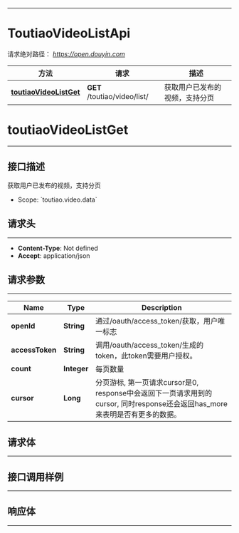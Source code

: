 <hr/>

# ToutiaoVideoListApi
请求绝对路径： *https://open.douyin.com*
<a name="ToutiaoVideoListApi_doc_start"></a>

方法 | 请求 | 描述
------------- | ------------- | -------------
[**toutiaoVideoListGet**](#toutiaoVideoListGet) | **GET** /toutiao/video/list/ | 获取用户已发布的视频，支持分页

<a name="toutiaoVideoListGet"></a>
# **toutiaoVideoListGet**
<hr/>

## 接口描述
获取用户已发布的视频，支持分页
* Scope: &#x60;toutiao.video.data&#x60; 
## 请求头
<hr/>

- **Content-Type**: Not defined
- **Accept**: application/json

## 请求参数
<hr/>


Name | Type | Description
------------- | ------------- | ------------- 
 **openId** | **String**| 通过/oauth/access_token/获取，用户唯一标志
 **accessToken** | **String**| 调用/oauth/access_token/生成的token，此token需要用户授权。
 **count** | **Integer**| 每页数量
 **cursor** | **Long**| 分页游标, 第一页请求cursor是0, response中会返回下一页请求用到的cursor, 同时response还会返回has_more来表明是否有更多的数据。

## 请求体
<hr/>






## 接口调用样例
<hr/>

<codetabs src="../.codetabs/ToutiaoVideoListApi_toutiaoVideoListGet.code">

## 响应体
<hr/>

<markdown src="./model/ToutiaoVideoListResponse.md" />

